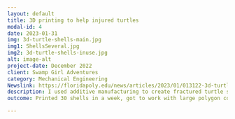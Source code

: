 ```yaml
---
layout: default
title: 3D printing to help injured turtles
modal-id: 4
date: 2023-01-31
img: 3d-turtle-shells-main.jpg
img1: ShellsSeveral.jpg
img2: 3d-turtle-shells-inuse.jpg
alt: image-alt
project-date: December 2022
client: Swamp Girl Adventures
category: Mechanical Engineering
Newslink: https://floridapoly.edu/news/articles/2023/01/013122-3d-turtle-shells.php
description: I used additive manufacturing to create fractured turtle shells from a 3D scan of an intact shell. The shells were used as part of a class teaching people how to repair damaged shells giving the turtles a chance to recover and thrive.
outcome: Printed 30 shells in a week, got to work with large polygon count 3D scans, and helped teach people how to repair damaged turtle shells. 

---
```

